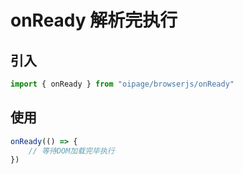 # onReady 解析完执行

## 引入

```js
import { onReady } from "oipage/browserjs/onReady"
```

## 使用

```js
onReady(() => {
    // 等待DOM加载完毕执行
})
```